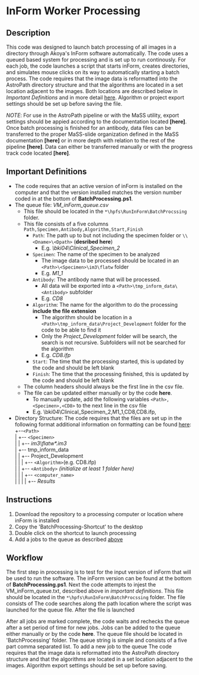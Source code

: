 # InForm Worker Processing
## Description
This code was designed to launch batch processing of all images in a directory through Akoya's InForm software automatically. The code uses a queued based system for processing and is set up to run continously. For each job, the code launches a script that starts inForm, creates directories, and simulates mouse clicks on its way to automatically starting a batch process. The code requires that the image data is reformatted into the AstroPath directory structure and that the algorithms are located in a set location adjacent to the images. Both locations are described below in *Important Definitions* and in more detail [here](../../../scans#45-directory-organization "Title"). Algorithm or project export settings should be set up before saving the file. 

*NOTE*: For use in the AstroPath pipeline or with the MaSS utility, export settings should be appied according to the documentation located **[here]**. Once batch processing is finished for an antibody, data files can be transferred to the proper MaSS-slide organization defined in the MaSS documentation **[here]** or in more depth with relation to the rest of the pipeline **[here]**. Data can either be transferred manually or with the progress track code located **[here]**. 

## Important Definitions
- The code requires that an active version of inForm is installed on the computer and that the version installed matches the version number coded in at the bottom of **BatchProcessing.ps1**.
- The queue file: *VM_inForm_queue.csv*
  - This file should be located in the ```*\hpfs\RunInForm\BatchProcssing``` folder. 
  - This file consists of a five columns ```Path,Specimen,Antibody,Algorithm,Start,Finish```
    - ```Path```: The path up to but not including the specimen folder or ```\\<Dname>\<Dpath>``` (**desribed here**)
      - E.g. *\\bki04\Clinical_Specimen_2* 
    - ```Specimen```: The name of the specimen to be analyzed
      - The image data to be processed should be located in an ```<Path>\<Specimen>\im3\flatw``` folder 
      - E.g. *M1_1*
    - ```Antibody```: The antibody name that will be processed.
      - All data will be exported into a ```<Path>\tmp_inform_data\<Antibody>``` subfolder
      - E.g. *CD8*
    - ```Algorithm```: The name for the algorithm to do the processing **include the file extension**
      - The algorithm should be location in a ```<Path>\tmp_inform_data\Project_Development``` folder for the code to be able to find it
      - Only the *Project_Development* folder will be search, the search is not recursive. Subfolders will not be searched for the algorithm
      - E.g. *CD8.ifp*
    - ```Start```: The time that the processing started, this is updated by the code and should be left blank
    - ```Finish```: The time that the processing finished, this is updated by the code and should be left blank
  - The column headers should always be the first line in the csv file.
  - The file can be updated either manually or by the code **here**. 
    - To manually update, add the following variables ```<Path>,<Specimen>,<CD8>``` to the next line in the csv file
    - E.g. \\bki04\Clinical_Specimen_2,M1_1,CD8,CD8.ifp,
- Directory Structure: The code requires that the files are set up in the following format additional information on formatting can be found [here](../../../scans#45-directory-organization "Title"): <br>
  +--```<Path>```<br>
  | +-- ```<Specimen>``` <br>
  | | +-- *im3\flatw\*.im3*<br>
  | +-- tmp_inform_data <br>
  | | +-- Project_Development <br>
  | | | +-- ```<Algorithm>```(e.g. CD8.ifp) <br>
  | | +-- ```<Antibody>``` *(initialize at least 1 folder here)* <br>
  | | | +-- ```<computer_name>``` <br>
  | | | | +-- *Results* <br>
  
## Instructions
1. Download the repository to a processing computer or location where inForm is installed
2. Copy the 'BatchProcessing-Shortcut' to the desktop 
3. Double click on the shortcut to launch processing
4. Add a jobs to the queue as described [above](#important-definitions "Title")

## Workflow
The first step in processing is to test for the input version of inForm that will be used to run the software. The inForm version can be found at the bottom of **BatchProcessing.ps1**. Next the code attempts to injest the VM_inForm_queue.txt, described above in *important definitions*. This file should be located in the ```*\hpfs\RunInForm\BatchProcssing``` folder. The file consists of 
The code searches along the path location where the script was launched for the queue file. After the file is launched

After all jobs are marked complete, the code waits and rechecks the queue after a set period of time for new jobs. Jobs can be added to the queue either manually or by the code **here**. The queue file should be located in 'BatchProcessing' folder. The queue string is simple and consists of a five part comma separated list. To add a new job to the queue The code requires that the image data is reformatted into the AstroPath directory structure and that the algorithms are located in a set location adjacent to the images. Algorithm export settings should be set up before saving.

